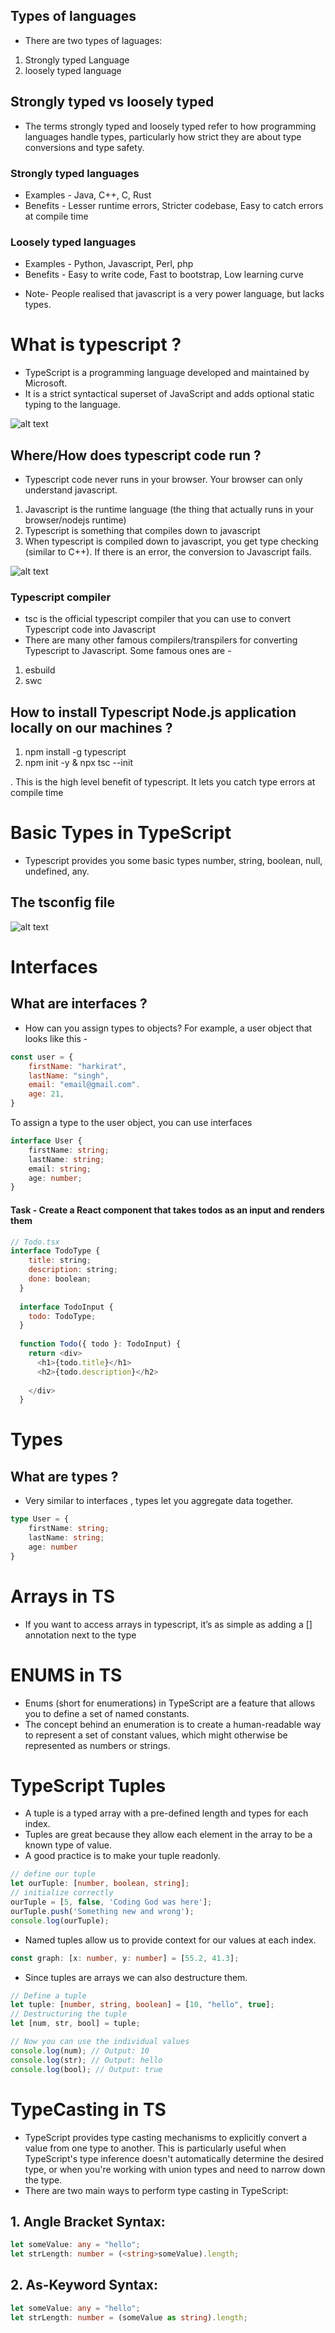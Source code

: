 ## Types of languages
* There are two types of laguages:
1. Strongly typed Language 
2. loosely typed language

## Strongly typed vs loosely typed
* The terms strongly typed and loosely typed refer to how programming languages handle types, particularly how strict they are about type conversions and type safety.
### Strongly typed languages
- Examples - Java, C++, C, Rust
- Benefits - Lesser runtime errors, Stricter codebase, Easy to catch errors at compile time
### Loosely typed languages
- Examples - Python, Javascript, Perl, php
- Benefits - Easy to write code, Fast to bootstrap, Low learning curve

* Note- People realised that javascript is a very power language, but lacks types.


# What is typescript ?
* TypeScript is a programming language developed and maintained by Microsoft. 
* It is a strict syntactical superset of JavaScript and adds optional static typing to the language.

![alt text](img/Screenshot_2024-01-28_at_1.00.19_AM.png)

## Where/How does typescript code run ?
* Typescript code never runs in your browser. Your browser can only understand javascript. 
1. Javascript is the runtime language (the thing that actually runs in your browser/nodejs runtime)
2. Typescript is something that compiles down to javascript
3. When typescript is compiled down to javascript, you get type checking (similar to C++). If there is an error, the conversion to Javascript fails. 


![alt text](img/working.png)

### Typescript compiler
* tsc is the official typescript compiler that you can use to convert Typescript code into Javascript
* There are many other famous compilers/transpilers for converting Typescript to Javascript. Some famous ones are - 
1. esbuild
2. swc

## How to install Typescript Node.js application locally on our machines ?
1. npm install -g typescript
2. npm init -y &  npx tsc --init 

. This is the high level benefit of typescript. It lets you catch type errors at compile time

# Basic Types in TypeScript
* Typescript provides you some basic types number, string, boolean, null, undefined, any.

## The tsconfig file
![alt text](img/ts.png)

# Interfaces
##  What are interfaces ?
* How can you assign types to objects? For example, a user object that looks like this - 
```.js
const user = {
	firstName: "harkirat",
	lastName: "singh",
	email: "email@gmail.com".
	age: 21,
}
```
To assign a type to the user object, you can use interfaces
```.ts
interface User {
	firstName: string;
	lastName: string;
	email: string;
	age: number;
}
```
#### Task - Create a React component that takes todos as an input and renders them
```.js
// Todo.tsx
interface TodoType {
    title: string;
    description: string;
    done: boolean;
  }
  
  interface TodoInput {
    todo: TodoType;
  }
  
  function Todo({ todo }: TodoInput) {
    return <div>
      <h1>{todo.title}</h1>
      <h2>{todo.description}</h2>
      
    </div>
  }
```

# Types
## What are types ?
* Very similar to interfaces , types let you aggregate data together.
```.ts
type User = {
	firstName: string;
	lastName: string;
	age: number
}

```

# Arrays in TS
* If you want to access arrays in typescript, it’s as simple as adding a [] annotation next to the type

# ENUMS in TS
* Enums (short for enumerations) in TypeScript are a feature that allows you to define a set of named constants.
* The concept behind an enumeration is to create a human-readable way to represent a set of constant values, which might otherwise be represented as numbers or strings.

# TypeScript Tuples
* A tuple is a typed array with a pre-defined length and types for each index.
* Tuples are great because they allow each element in the array to be a known type of value.
* A good practice is to make your tuple readonly.
```.ts
// define our tuple
let ourTuple: [number, boolean, string];
// initialize correctly
ourTuple = [5, false, 'Coding God was here'];
ourTuple.push('Something new and wrong');
console.log(ourTuple);
```
* Named tuples allow us to provide context for our values at each index.
```.ts
const graph: [x: number, y: number] = [55.2, 41.3];
```

* Since tuples are arrays we can also destructure them.
```.ts
// Define a tuple
let tuple: [number, string, boolean] = [10, "hello", true];
// Destructuring the tuple
let [num, str, bool] = tuple;

// Now you can use the individual values
console.log(num); // Output: 10
console.log(str); // Output: hello
console.log(bool); // Output: true

```

# TypeCasting in TS

* TypeScript provides type casting mechanisms to explicitly convert a value from one type to another. This is particularly useful when TypeScript's type inference doesn't automatically determine the desired type, or when you're working with union types and need to narrow down the type.
* There are two main ways to perform type casting in TypeScript:

## 1. Angle Bracket Syntax:
```.ts
let someValue: any = "hello";
let strLength: number = (<string>someValue).length;
```
## 2. As-Keyword Syntax:
```.ts
let someValue: any = "hello";
let strLength: number = (someValue as string).length;

```
